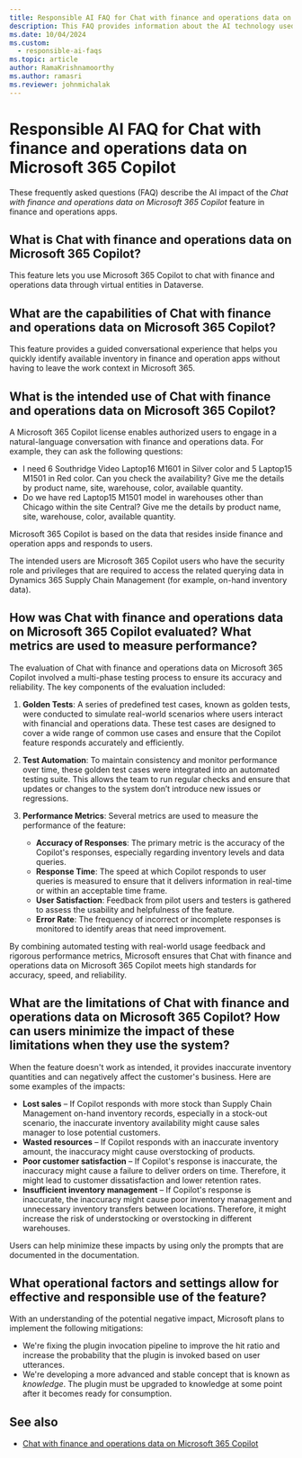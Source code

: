 ```yaml
---
title: Responsible AI FAQ for Chat with finance and operations data on Microsoft 365 Copilot
description: This FAQ provides information about the AI technology used in Chat with finance and operations data on Microsoft 365 Copilot, along with key considerations and details about how AI is used, how it was tested and evaluated, and any specific limitations.
ms.date: 10/04/2024
ms.custom: 
  - responsible-ai-faqs
ms.topic: article
author: RamaKrishnamoorthy
ms.author: ramasri
ms.reviewer: johnmichalak
---
```


# Responsible AI FAQ for Chat with finance and operations data on Microsoft 365 Copilot

These frequently asked questions (FAQ) describe the AI impact of the *Chat with finance and operations data on Microsoft 365 Copilot* feature in finance and operations apps.

## What is Chat with finance and operations data on Microsoft 365 Copilot?

This feature lets you use Microsoft 365 Copilot to chat with finance and operations data through virtual entities in Dataverse.

## What are the capabilities of Chat with finance and operations data on Microsoft 365 Copilot?

This feature provides a guided conversational experience that helps you quickly identify available inventory in finance and operation apps without having to leave the work context in Microsoft 365.

## What is the intended use of Chat with finance and operations data on Microsoft 365 Copilot?

A Microsoft 365 Copilot license enables authorized users to engage in a natural-language conversation with finance and operations data. For example, they can ask the following questions:

- I need 6 Southridge Video Laptop16 M1601 in Silver color and 5 Laptop15 M1501 in Red color. Can you check the availability? Give me the details by product name, site, warehouse, color, available quantity.
- Do we have red Laptop15 M1501 model in warehouses other than Chicago within the site Central? Give me the details by product name, site, warehouse, color, available quantity.

Microsoft 365 Copilot is based on the data that resides inside finance and operation apps and responds to users.

The intended users are Microsoft 365 Copilot users who have the security role and privileges that are required to access the related querying data in Dynamics 365 Supply Chain Management (for example, on-hand inventory data).

## How was Chat with finance and operations data on Microsoft 365 Copilot evaluated? What metrics are used to measure performance?

The evaluation of Chat with finance and operations data on Microsoft 365 Copilot involved a multi-phase testing process to ensure its accuracy and reliability. The key components of the evaluation included:

1. **Golden Tests**: A series of predefined test cases, known as golden tests, were conducted to simulate real-world scenarios where users interact with financial and operations data. These test cases are designed to cover a wide range of common use cases and ensure that the Copilot feature responds accurately and efficiently.

2. **Test Automation**: To maintain consistency and monitor performance over time, these golden test cases were integrated into an automated testing suite. This allows the team to run regular checks and ensure that updates or changes to the system don’t introduce new issues or regressions.

3. **Performance Metrics**: Several metrics are used to measure the performance of the feature:
   - **Accuracy of Responses**: The primary metric is the accuracy of the Copilot's responses, especially regarding inventory levels and data queries.
   - **Response Time**: The speed at which Copilot responds to user queries is measured to ensure that it delivers information in real-time or within an acceptable time frame.
   - **User Satisfaction**: Feedback from pilot users and testers is gathered to assess the usability and helpfulness of the feature.
   - **Error Rate**: The frequency of incorrect or incomplete responses is monitored to identify areas that need improvement.
     
By combining automated testing with real-world usage feedback and rigorous performance metrics, Microsoft ensures that Chat with finance and operations data on Microsoft 365 Copilot meets high standards for accuracy, speed, and reliability.

## What are the limitations of Chat with finance and operations data on Microsoft 365 Copilot? How can users minimize the impact of these limitations when they use the system?

When the feature doesn't work as intended, it provides inaccurate inventory quantities and can negatively affect the customer's business. Here are some examples of the impacts:

- **Lost sales** – If Copilot responds with more stock than Supply Chain Management on-hand inventory records, especially in a stock-out scenario, the inaccurate inventory availability might cause sales manager to lose potential customers.
- **Wasted resources** – If Copilot responds with an inaccurate inventory amount, the inaccuracy might cause overstocking of products.
- **Poor customer satisfaction** – If Copilot's response is inaccurate, the inaccuracy might cause a failure to deliver orders on time. Therefore, it might lead to customer dissatisfaction and lower retention rates.
- **Insufficient inventory management** – If Copilot's response is inaccurate, the inaccuracy might cause poor inventory management and unnecessary inventory transfers between locations. Therefore, it might increase the risk of understocking or overstocking in different warehouses.

Users can help minimize these impacts by using only the prompts that are documented in the documentation.

## What operational factors and settings allow for effective and responsible use of the feature?

With an understanding of the potential negative impact, Microsoft plans to implement the following mitigations:

- We're fixing the plugin invocation pipeline to improve the hit ratio and increase the probability that the plugin is invoked based on user utterances.
- We're developing a more advanced and stable concept that is known as *knowledge*. The plugin must be upgraded to knowledge at some point after it becomes ready for consumption.

## See also

- [Chat with finance and operations data on Microsoft 365 Copilot](../../dev-itpro/m365-copilot/chat-with-fno-data-on-m365copilot.md)
